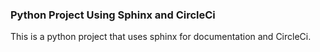 ### Python Project Using Sphinx and CircleCi
This is a python project that uses sphinx for documentation and CircleCi. 
